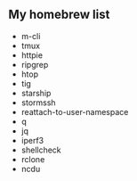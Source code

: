 ## My homebrew list

* m-cli
* tmux
* httpie
* ripgrep
* htop
* tig
* starship
* stormssh
* reattach-to-user-namespace
* q
* jq
* iperf3
* shellcheck
* rclone
* ncdu